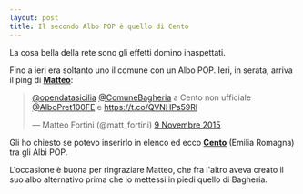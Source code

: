 ```yaml
---
layout: post
title: Il secondo Albo POP è quello di Cento
---
```


La cosa bella della rete sono gli effetti domino inaspettati.

Fino a ieri era soltanto uno il comune con un Albo POP. Ieri, in serata, arriva il ping di [**Matteo**](https://twitter.com/matt_fortini):

<blockquote class="twitter-tweet" data-conversation="none" lang="it"><p lang="it" dir="ltr"><a href="https://twitter.com/opendatasicilia">@opendatasicilia</a> <a href="https://twitter.com/ComuneBagheria">@ComuneBagheria</a> a Cento non ufficiale <a href="https://twitter.com/AlboPret100FE">@AlboPret100FE</a> e <a href="https://t.co/QVNHPs59Rl">https://t.co/QVNHPs59Rl</a></p>&mdash; Matteo Fortini (@matt_fortini) <a href="https://twitter.com/matt_fortini/status/663826572940587008">9 Novembre 2015</a></blockquote>
<script async src="//platform.twitter.com/widgets.js" charset="utf-8"></script>

Gli ho chiesto se potevo inserirlo in elenco ed ecco **[Cento](http://albopop.it/comune/cento.html)** (Emilia Romagna) tra gli Albi POP.

L'occasione è buona per ringraziare Matteo, che fra l'altro aveva creato il suo albo alternativo prima che io mettessi in piedi quello di Bagheria.
